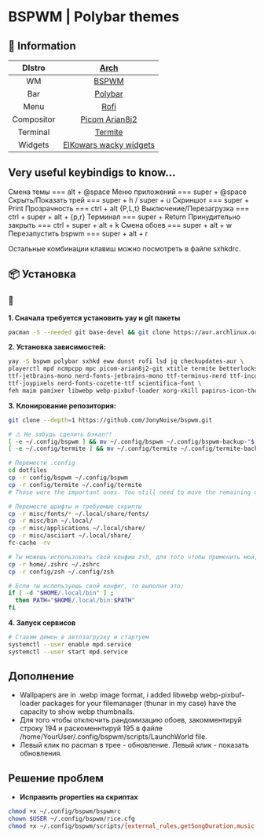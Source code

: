 # BSPWM | Polybar themes

## 🌿 Information

 

|DIstro|[Arch](https://archlinux.org/)|
|:---:|:---:|
|WM|[BSPWM](https://github.com/baskerville/bspwm)|
|Bar|[Polybar](https://github.com/polybar/polybar)|
|Menu|[Rofi](https://github.com/davatorium/rofi)|
|Compositor|[Picom Arian8j2](https://github.com/Arian8j2/picom)|
|Terminal|[Termite](https://aur.archlinux.org/termite.git)|
|Widgets|[ElKowars wacky widgets ](https://github.com/elkowar/eww)|



## Very useful keybindigs to know...

Смена темы === alt + @space
Меню приложений === super + @space
Скрыть/Показать трей === super + h / super + u
Скриншот === super + Print
Прозрачность === ctrl + alt {P,L,t}
Выключение/Перезагрузка === ctrl + super + alt + {p,r}
Терминал === super + Return
Принудительно закрыть === ctrl + super + alt + k
Смена обоев === super + alt + w
Перезапустить bspwm === super + alt + r


Остальные комбинации клавиш можно посмотреть в файле sxhkdrc.

## 📦 Установка

### 💾 

<b>1. Сначала требуется установить yay и git пакеты</b>

```sh
pacman -S --needed git base-devel && git clone https://aur.archlinux.org/yay.git && cd yay && makepkg -si
```

<b>2. Установка зависимостей: </b>


```sh
yay -S bspwm polybar sxhkd eww dunst rofi lsd jq checkupdates-aur \
playerctl mpd ncmpcpp mpc picom-arian8j2-git xtitle termite betterlockscreen \
ttf-jetbrains-mono nerd-fonts-jetbrains-mono ttf-terminus-nerd ttf-inconsolata \
ttf-joypixels nerd-fonts-cozette-ttf scientifica-font \
feh maim pamixer libwebp webp-pixbuf-loader xorg-xkill papirus-icon-theme
```

<b>3. Клонирование репозитория:</b>
```sh
git clone --depth=1 https://github.com/JonyNoise/bspwm.git

# ⚠️ Не забудь сделать бэкап!!
[ -e ~/.config/bspwm ] && mv ~/.config/bspwm ~/.config/bspwm-backup-"$(date +%Y.%m.%d-%H.%M.%S)"
[ -e ~/.config/termite ] && mv ~/.config/termite ~/.config/termite-backup-"$(date +%Y.%m.%d-%H.%M.%S)"

# Перемести .config
cd dotfiles
cp -r config/bspwm ~/.config/bspwm
cp -r config/termite ~/.config/termite
# Those were the important ones. You still need to move the remaining directories in config to your ~/.config directory.

# Переместе шрифты и требуемые скрипты
cp -r misc/fonts/* ~/.local/share/fonts/
cp -r misc/bin ~/.local/
cp -r misc/applications ~/.local/share/
cp -r misc/asciiart ~/.local/share/
fc-cache -rv

# Ты можешь использовать свой конфиш zsh, для того чтобы применить мой, выполни следующее;
cp -r home/.zshrc ~/.zshrc
cp -r config/zsh ~/.config/zsh

# Если ты используешь свой конфиг, то выполни это;
if [ -d "$HOME/.local/bin" ] ;
  then PATH="$HOME/.local/bin:$PATH"
fi
```

<b>4. Запуск сервисов</b>
```sh
# Ставим демон в автозагрузку и стартуем
systemctl --user enable mpd.service
systemctl --user start mpd.service
```
## Дополнение

* Wallpapers are in .webp image format, i added libwebp webp-pixbuf-loader packages for your filemanager (thunar in my case) have the capacity to show webp thumbnails.
* Для того чтобы отключить рандомизацию обоев, закомментируй строку 194 и раскоменнтируй 195 в файле /home/YourUser/.config/bspwm/scripts/LaunchWorld file.
* Левый клик по pacman в трее - обновление. Левый клик - показать обновления.

## Решение проблем
* **Исправить properties на скриптах**


```sh
chmod +x ~/.config/bspwm/bspwmrc
chown $USER ~/.config/bspwm/rice.cfg
chmod +x ~/.config/bspwm/scripts/{external_rules,getSongDuration,music,RandomWall,hu-polybar,LaunchWorld,RiceSelector,screenshoter,updates.sh,WeatherMini}



```
